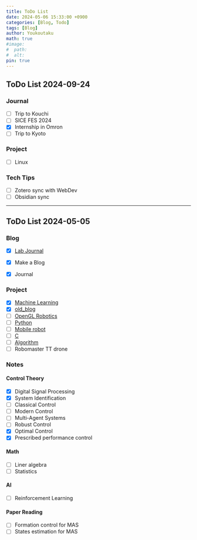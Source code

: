 ```yaml
---
title: ToDo List
date: 2024-05-06 15:33:00 +0900
categories: [Blog, Todo]
tags: [Blog]
author: Youkoutaku
math: true
#image:
#  path:
#  alt:
pin: true
---
```


## ToDo List 2024-09-24

### Journal

- [ ] Trip to Kouchi
- [ ] SICE FES 2024
- [x] Internship in Omron
- [ ] Trip to Kyoto

### Project
- [ ] Linux

### Tech Tips
- [ ] Zotero sync with WebDev
- [ ] Obsidian sync

---

## ToDo List 2024-05-05

### Blog

- [x] [Lab Journal](https://youkoutaku.notion.site/Lab-Journal-cde43795142d448ab96cb0233225cf6b?pvs=4)
- [x] Make a Blog
- [x] Journal


### Project

- [x] [Machine Learning](https://github.com/youkoutaku/Machine-Learning)
- [x] [old_blog](https://github.com/youkoutaku/youkoutaku_ole_blog)
- [ ] [OpenGL Robotics](https://github.com/youkoutaku/my-learning)
- [ ] [Python](https://github.com/youkoutaku/my-learning)
- [ ] [Mobile robot](https://github.com/youkoutaku/my-learning)
- [ ] [C](https://github.com/youkoutaku/C-prg)
- [ ] [Algorithm](https://github.com/youkoutaku/C-Algorithm-and-Data)
- [ ] Robomaster TT drone

### Notes

#### Control Theory

- [x] Digital Signal Processing
- [x] System Identification
- [ ] Classical Control
- [ ] Modern Control
- [ ] Multi-Agent Systems
- [ ] Robust Control
- [x] Optimal Control
- [x] Prescribed performance control

#### Math

- [ ] Liner algebra
- [ ] Statistics

#### AI

- [ ] Reinforcement Learning

#### Paper Reading

- [ ] Formation control for MAS
- [ ] States estimation for MAS
